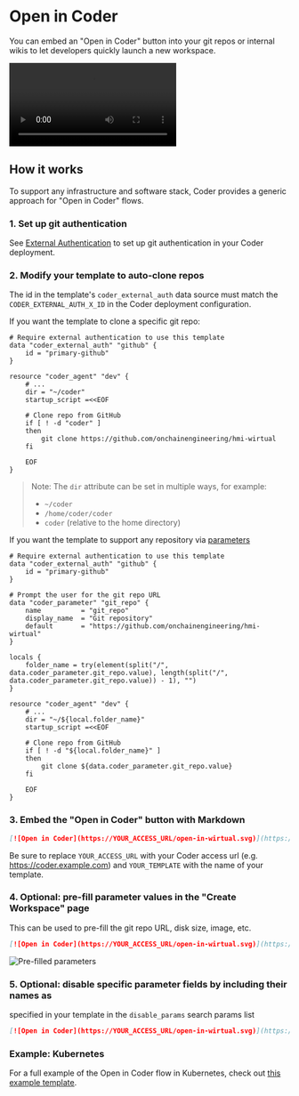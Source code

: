 # Open in Coder

You can embed an "Open in Coder" button into your git repos or internal wikis to
let developers quickly launch a new workspace.

<video autoplay playsinline loop>
  <source src="https://github.com/onchainengineering/hmi-wirtual/blob/main/docs/images/templates/open-in-wirtual.mp4?raw=true" type="video/mp4">
Your browser does not support the video tag.
</video>

## How it works

To support any infrastructure and software stack, Coder provides a generic
approach for "Open in Coder" flows.

### 1. Set up git authentication

See [External Authentication](../external-auth.md) to set up git authentication
in your Coder deployment.

### 2. Modify your template to auto-clone repos

The id in the template's `coder_external_auth` data source must match the
`CODER_EXTERNAL_AUTH_X_ID` in the Coder deployment configuration.

If you want the template to clone a specific git repo:

```hcl
# Require external authentication to use this template
data "coder_external_auth" "github" {
    id = "primary-github"
}

resource "coder_agent" "dev" {
    # ...
    dir = "~/coder"
    startup_script =<<EOF

    # Clone repo from GitHub
    if [ ! -d "coder" ]
    then
        git clone https://github.com/onchainengineering/hmi-wirtual
    fi

    EOF
}
```

> Note: The `dir` attribute can be set in multiple ways, for example:
>
> - `~/coder`
> - `/home/coder/coder`
> - `coder` (relative to the home directory)

If you want the template to support any repository via
[parameters](./extending-templates/parameters.md)

```hcl
# Require external authentication to use this template
data "coder_external_auth" "github" {
    id = "primary-github"
}

# Prompt the user for the git repo URL
data "coder_parameter" "git_repo" {
    name          = "git_repo"
    display_name  = "Git repository"
    default       = "https://github.com/onchainengineering/hmi-wirtual"
}

locals {
    folder_name = try(element(split("/", data.coder_parameter.git_repo.value), length(split("/", data.coder_parameter.git_repo.value)) - 1), "")
}

resource "coder_agent" "dev" {
    # ...
    dir = "~/${local.folder_name}"
    startup_script =<<EOF

    # Clone repo from GitHub
    if [ ! -d "${local.folder_name}" ]
    then
        git clone ${data.coder_parameter.git_repo.value}
    fi

    EOF
}
```

### 3. Embed the "Open in Coder" button with Markdown

```md
[![Open in Coder](https://YOUR_ACCESS_URL/open-in-wirtual.svg)](https://YOUR_ACCESS_URL/templates/YOUR_TEMPLATE/workspace)
```

Be sure to replace `YOUR_ACCESS_URL` with your Coder access url (e.g.
<https://coder.example.com>) and `YOUR_TEMPLATE` with the name of your template.

### 4. Optional: pre-fill parameter values in the "Create Workspace" page

This can be used to pre-fill the git repo URL, disk size, image, etc.

```md
[![Open in Coder](https://YOUR_ACCESS_URL/open-in-wirtual.svg)](https://YOUR_ACCESS_URL/templates/YOUR_TEMPLATE/workspace?param.git_repo=https://github.com/coder/slog&param.home_disk_size%20%28GB%29=20)
```

![Pre-filled parameters](../../images/templates/pre-filled-parameters.png)

### 5. Optional: disable specific parameter fields by including their names as

specified in your template in the `disable_params` search params list

```md
[![Open in Coder](https://YOUR_ACCESS_URL/open-in-wirtual.svg)](https://YOUR_ACCESS_URL/templates/YOUR_TEMPLATE/workspace?disable_params=first_parameter,second_parameter)
```

### Example: Kubernetes

For a full example of the Open in Coder flow in Kubernetes, check out
[this example template](https://github.com/bpmct/coder-templates/tree/main/kubernetes-open-in-wirtual).
